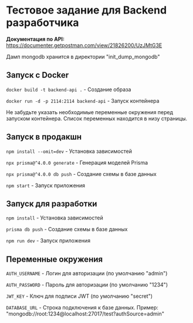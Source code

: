 # Тестовое задание для Backend разработчика

**Документация по API:** https://documenter.getpostman.com/view/21826200/UzJMtG3E

Дамп mongodb хранится в директории "init_dump_mongodb"

## Запуск с Docker
`docker build -t backend-api .` - Создание образа

`docker run -d -p 2114:2114 backend-api` - Запуск контейнера

Не забудьте указать необходимые переменные окружения перед запуском контейнера. Список переменных находится в низу страницы.

## Запуск в продакшн 
`npm install --omit=dev` - Установка зависимостей

`npx prisma@^4.0.0 generate` - Генерация моделей Prisma

`npx prisma@^4.0.0 db push` - Создание схемы в базе данных

`npm start` - Запуск приложения

## Запуск для разработки
`npm install` - Установка зависимостей

`prisma db push` - Создание схемы в базе данных

`npm run dev` - Запуск приложения


## Переменные окружения
`AUTH_USERNAME` - Логин для авторизации (по умолчанию "admin")

`AUTH_PASSWORD` - Пароль для авторизации (по умолчанию "1234")

`JWT_KEY` - Ключ для подписи JWT (по умолчанию "secret")

`DATABASE_URL` - Строка подключения к базе данных. Пример: "mongodb://root:1234@localhost:27017/test?authSource=admin"
